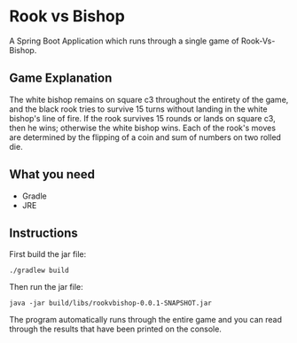 # Rook vs Bishop

A Spring Boot Application which runs through a single game of Rook-Vs-Bishop.

## Game Explanation

The white bishop remains on square c3 throughout the entirety of the game, and the black rook tries to survive 15 turns
without landing in the white bishop's line of fire. If the rook survives 15 rounds or lands on square c3, then he wins;
otherwise the white bishop wins. Each of the rook's moves are determined by the flipping of a coin and sum of numbers on
two rolled die.

## What you need

- Gradle
- JRE

## Instructions

First build the jar file:

`./gradlew build`

Then run the jar file:

`java -jar build/libs/rookvbishop-0.0.1-SNAPSHOT.jar`

The program automatically runs through the entire game and you can read through the results that have been printed on
the console.


